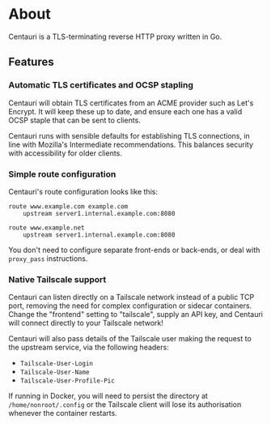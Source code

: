 # About

Centauri is a TLS-terminating reverse HTTP proxy written in Go.

## Features

### Automatic TLS certificates and OCSP stapling

Centauri will obtain TLS certificates from an ACME provider such as
Let's Encrypt. It will keep these up to date, and ensure each one
has a valid OCSP staple that can be sent to clients.

Centauri runs with sensible defaults for establishing TLS connections,
in line with Mozilla's Intermediate recommendations. This balances
security with accessibility for older clients.

### Simple route configuration

Centauri's route configuration looks like this:

```
route www.example.com example.com
    upstream server1.internal.example.com:8080

route www.example.net
    upstream server1.internal.example.com:8080
```

You don't need to configure separate front-ends or back-ends, or
deal with `proxy_pass` instructions.

### Native Tailscale support

Centauri can listen directly on a Tailscale network instead of
a public TCP port, removing the need for complex configuration
or sidecar containers. Change the "frontend" setting to
"tailscale", supply an API key, and Centauri will connect
directly to your Tailscale network!

Centauri will also pass details of the Tailscale user making
the request to the upstream service, via the following headers:

- `Tailscale-User-Login`
- `Tailscale-User-Name`
- `Tailscale-User-Profile-Pic`

If running in Docker, you will need to persist the directory
at `/home/nonroot/.config` or the Tailscale client will lose
its authorisation whenever the container restarts.